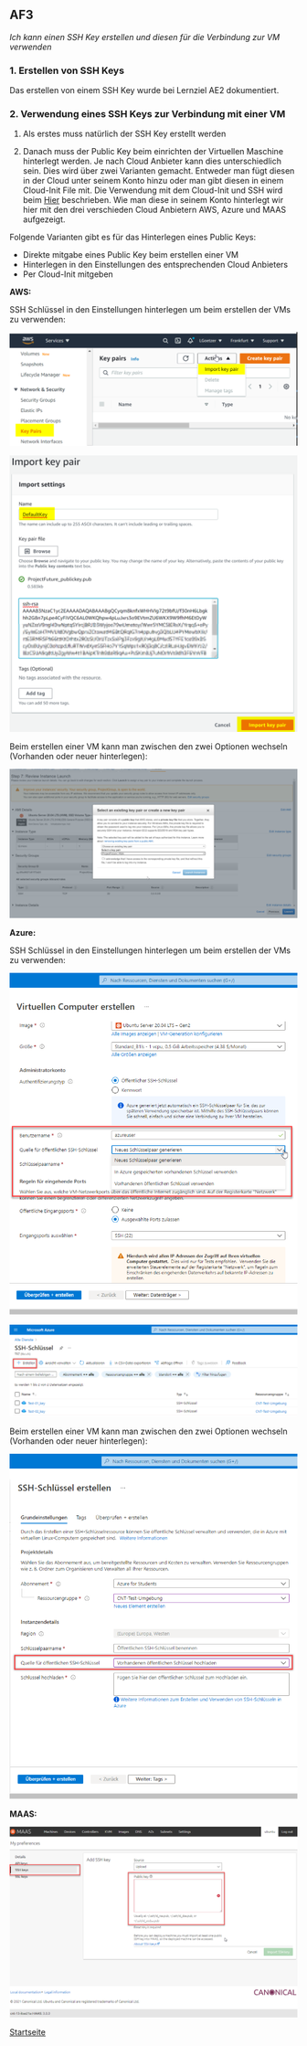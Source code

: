## AF3
*Ich kann einen SSH Key erstellen und diesen für die Verbindung zur VM verwenden*

### 1. Erstellen von SSH Keys
Das erstellen von einem SSH Key wurde bei Lernziel AE2 dokumentiert.

### 2. Verwendung eines SSH Keys zur Verbindung mit einer VM
1. Als erstes muss natürlich der SSH Key erstellt werden

2. Danach muss der Public Key beim einrichten der Virtuellen Maschine hinterlegt werden. Je nach Cloud Anbieter kann dies unterschiedlich sein. Dies wird über zwei Varianten gemacht. Entweder man fügt diesen in der Cloud unter seinem Konto hinzu oder man gibt diesen in einem Cloud-Init File mit. Die Verwendung mit dem Cloud-Init und SSH wird beim [Hier](https://github.com/ask-yo-girl-about-me/Project-Future/tree/main/02_Automatisierung) beschrieben. Wie man diese in seinem Konto hinterlegt wir hier mit den drei verschieden Cloud Anbietern AWS, Azure und MAAS aufgezeigt.

Folgende Varianten gibt es für das Hinterlegen eines Public Keys:
- Direkte mitgabe eines Public Key beim erstellen einer VM
- Hinterlegen in den Einstellungen des entsprechenden Cloud Anbieters
- Per Cloud-Init mitgeben

**AWS:**

SSH Schlüssel in den Einstellungen hinterlegen um beim erstellen der VMs zu verwenden:

![AF3_1](../00_Allgemein/images/01_Grundlage/AF3_1.png)

![AF3_2](../00_Allgemein/images/01_Grundlage/AF3_1.2.png)

Beim erstellen einer VM kann man zwischen den zwei Optionen wechseln (Vorhanden oder neuer hinterlegen):

![AF3_3](../00_Allgemein/images/01_Grundlage/AF3_1.3.png)

**Azure:**

SSH Schlüssel in den Einstellungen hinterlegen um beim erstellen der VMs zu verwenden:

![AF3_4](../00_Allgemein/images/01_Grundlage/AF3_2.png)

![AF3_5](../00_Allgemein/images/01_Grundlage/AF3_2.2.png)

Beim erstellen einer VM kann man zwischen den zwei Optionen wechseln (Vorhanden oder neuer hinterlegen):

![AF3_6](../00_Allgemein/images/01_Grundlage/AF3_2.3.png)

**MAAS:**

![AF3_3](../00_Allgemein/images/01_Grundlage/AF3_3.png)


[Startseite](https://github.com/ask-yo-girl-about-me/Project-Future)